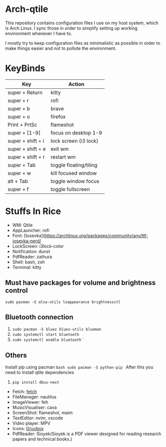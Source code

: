 # Arch-qtile

This repository contains configuration files I use on my host system, which is Arch Linux. I sync those in order to simplify setting up working environment whenever I have to.

I mostly try to keep configuration files as minimalistic as possible in order to make things easier and not to pollute the environment.

# KeyBinds

| Key               | Action                 |
| ----------------- | ---------------------- |
| super + Return    | kitty                  |
| super + r         | rofi                   |
| super + b         | brave                  |
| super + o         | firefox                |
| Print + PrtSc     | flameshot              |
| super + [1-9]     | focus on desktop 1-9   |
| super + shift + l | lock screen (i3 lock)  |
| super + shift + e | exit wm                |
| super + shift + r | restart wm             |
| super + Tab       | toggle floating/tiling |
| super + w         | kill focused window    |
| alt + Tab         | toggle window focus    |
| super + f         | toggle fullscreen      |

# Stuffs In Rice

- WM: Qtile
- AppLauncher: rofi
- Font: [Iosevka](https://archlinux.org/packages/community/any/ttf-iosevka-nerd/ 
- LockScreen: i3lock-color
- Notification: dunst
- PdfReader: zathura
- Shell: bash, zsh
- Terminal: kitty
## Must have packages for volume and brightness control
`sudo pacman -S alsa-utils lxappearance brightnessctl`
## Bluetooth connection
1. `sudo pacman -S bluez bluez-utils blueman`
 2. `sudo systemctl start bluetooth` 
  3. `sudo systemctl enable bluetooth`
`


## Others
Install pip using pacman
``bash
sudo pacman -S python-pip
``
After this you need to install qtile dependencies
1. `pip install dbus-next`

- Fetch: [fetch](https://github.com/Manas140/fetch)
- FileManager: nautilus
- ImageViewer: feh
- MusicVisualiser: cava
- ScreenShot: flameshot, maim
- TextEditor: nvim, vscode
- Video player: MPV
- Icons: [Gruvbox](https://www.pling.com/p/1681313/)
- PdfReader: Sioyek(Sioyek is a PDF viewer designed for reading research papers and technical books.)[](https://sioyek-documentation.readthedocs.io/en/latest/index.html)
